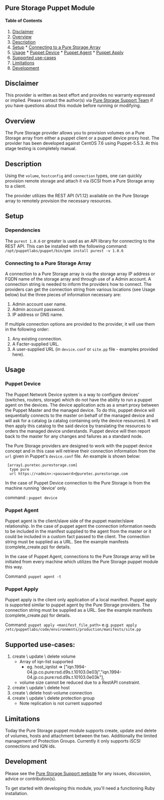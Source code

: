 ## Pure Storage Puppet Module

#### Table of Contents

  1. [Disclaimer](#disclaimer)
  2. [Overview](#overview)
  3. [Description](#description)
  4. [Setup](#setup)
    * [Connecting to a Pure Storage Array](#connecting-to-a-purestorage-array)
  5. [Usage](#usage)
    * [Puppet Device](#puppet-device)
    * [Puppet Agent](#puppet-agent)
    * [Puppet Apply](#puppet-apply)
  6. [Supported use-cases](#supported-use-cases)  
  7. [Limitations](#limitations)
  8. [Development](#development)

## Disclaimer

This provider is written as best effort and provides no warranty expressed or
implied. Please contact the author(s) via [Pure Storage Support Team](https://www.purestorage.com/support.html) if you have
questions about this module before running or modifying.

## Overview

The Pure Storage provider allows you to provision volumes on a Pure Storage array
from either a puppet client or a puppet device proxy host. The provider has
been developed against CentOS 7.6 using Puppet-5.5.3. At this stage testing
is completely manual.

## Description

Using the `volume`, `hostconfig` and `connection` types, one
can quickly provision remote storage and attach it via iSCSI from a
Pure Storage array to a client.

The provider utilizes the REST API (V1.12) available on the Pure Storage
array to remotely provision the necessary resources.

## Setup

### Dependencies

The `purest 1.0.6` or greater is used as an API library for connecting to the REST API. This can be installed with the following command:
`/opt/puppetlabs/puppet/bin/gem install purest -v 1.0.6`

### Connecting to a Pure Storage Array

A connection to a Pure Storage array is via the storage array IP address 
or FQDN name of the storage array and through use of a Admin account. 
A connection string is needed to inform the providers how to connect. 
The providers can get the connection string from various locations 
(see Usage below) but the three pieces of information necessary are:

  1. Admin account user name.
  2. Admin account password.
  3. IP address or DNS name.

If multiple connection options are provided to the provider, it will use them
in the following order:

  1. Any existing connection.
  2. A Facter-supplied URL.
  3. A user-supplied URL (in `device.conf` or `site.pp` file - examples provided here).

## Usage

### Puppet Device

The Puppet Network Device system is a way to configure devices' (switches,
routers, storage) which do not have the ability to run a puppet agent on
the devices. The device application acts as a smart proxy between the Puppet
Master and the managed device. To do this, puppet device will
sequentially connects to the master on behalf of the managed device
and will ask for a catalog (a catalog containing only the device
resources). It will then apply this catalog to the said device by translating
the resources to orders the managed device understands. Puppet device will
then report back to the master for any changes and failures as a standard node.

The Pure Storage providers are designed to work with the puppet device concept and
in this case will retrieve their connection information from the `url` given
in Puppet's `device.conf` file. An example is shown below:

     [array1.puretec.purestorage.com]
      type pure
      url https://<admin>:<password>@puretec.purestorage.com

In the case of Puppet Device connection to the Pure Storage is from the machine
running 'device' only.

command : `puppet device`

### Puppet Agent

Puppet agent is the client/slave side of the puppet master/slave relationship.
In the case of puppet agent the connection information needs to be included in
the manifest supplied to the agent from the master or it could be included
in a custom fact passed to the client. The connection string must be supplied
as a URL. See the example manifests (complete_create.pp) for details.

In the case of Puppet Agent, connections to the Pure Storage array will be
initiated from every machine which utilizes the Pure Storage puppet module this
way.

Command: `puppet agent -t`

### Puppet Apply

Puppet apply is the client only application of a local manifest. Puppet apply
is supported similar to puppet agent by the Pure Storage providers. 
The connection string must be supplied as a URL. See the example 
manifests (complete_create.pp) for details.

Command: `puppet apply <manifest_file_path>`
   e.g. `puppet apply /etc/puppetlabs/code/environments/production/manifests/site.pp`

## Supported use-cases:

   1. create \ update \ delete volume
      * Array of iqn-list supported
        - eg.  host_iqnlist =>  ["iqn.1994-04.jp.co.pure:rsd.d9s.t.10103.0e03j","iqn.1994-04.jp.co.pure:rsd.d9s.t.10103.0e03k"],
      * volume size cannot be reduced due to a RestAPI constraint.
   2. create \ update \ delete host
   3. create \ delete host-volume connection
   4. create \ update \ delete protection group
      * Note replication is not current supported

## Limitations

Today the Pure Storage puppet module supports create, update and delete of 
volumes, hosts and attachment between the two.
Additionally the limited management of Protection Groups. 
Currently it only supports iSCSI connections and IQN ids.

## Development

Please see the [Pure Storage Support website](https://www.purestorage.com/support.html) for any issues,
discussion, advice or contribution(s).

To get started with developing this module, you'll need a functioning Ruby installation.
